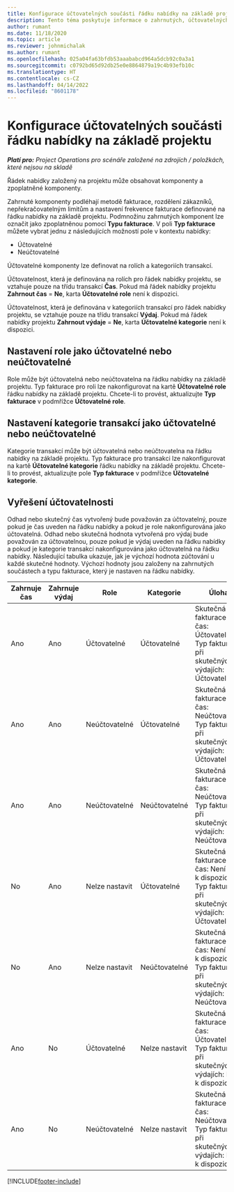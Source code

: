 ```yaml
---
title: Konfigurace účtovatelných součásti řádku nabídky na základě projektu
description: Tento téma poskytuje informace o zahrnutých, účtovatelných a neúčtovatelných komponentách na řádcích nabídek založených na projektu.
author: rumant
ms.date: 11/18/2020
ms.topic: article
ms.reviewer: johnmichalak
ms.author: rumant
ms.openlocfilehash: 025a04fa63bfdb53aaababcd964a5dcb92c0a3a1
ms.sourcegitcommit: c0792bd65d92db25e0e8864879a19c4b93efb10c
ms.translationtype: HT
ms.contentlocale: cs-CZ
ms.lasthandoff: 04/14/2022
ms.locfileid: "8601178"
---
```

# <a name="configure-the-chargeable-components-of-a-project-based-quote-line"></a>Konfigurace účtovatelných součásti řádku nabídky na základě projektu

_**Platí pro:** Project Operations pro scénáře založené na zdrojích / položkách, které nejsou na skladě_

Řádek nabídky založený na projektu může obsahovat komponenty a zpoplatněné komponenty.

Zahrnuté komponenty podléhají metodě fakturace, rozdělení zákazníků, nepřekračovatelným limitům a nastavení frekvence fakturace definované na řádku nabídky na základě projektu.
Podmnožinu zahrnutých komponent lze označit jako zpoplatněnou pomocí **Typu fakturace**. V poli **Typ fakturace** můžete vybrat jednu z následujících možností pole v kontextu nabídky:

   - Účtovatelné
   - Neúčtovatelné

Účtovatelné komponenty lze definovat na rolích a kategoriích transakcí.

Účtovatelnost, která je definována na rolích pro řádek nabídky projektu, se vztahuje pouze na třídu transakcí **Čas**. Pokud má řádek nabídky projektu **Zahrnout čas** = **Ne**, karta **Účtovatelné role** není k dispozici.

Účtovatelnost, která je definována v kategoriích transakcí pro řádek nabídky projektu, se vztahuje pouze na třídu transakcí **Výdaj**. Pokud má řádek nabídky projektu **Zahrnout výdaje** = **Ne**, karta **Účtovatelné kategorie** není k dispozici.

## <a name="update-a-role-to-be-chargeable-or-non-chargeable"></a>Nastavení role jako účtovatelné nebo neúčtovatelné
Role může být účtovatelná nebo neúčtovatelna na řádku nabídky na základě projektu. Typ fakturace pro roli lze nakonfigurovat na kartě **Účtovatelné role** řádku nabídky na základě projektu. Chcete-li to provést, aktualizujte **Typ fakturace** v podmřížce **Účtovatelné role**. 

## <a name="update-a-transaction-category-to-be-chargeable-or-non-chargeable"></a>Nastavení kategorie transakcí jako účtovatelné nebo neúčtovatelné
Kategorie transakcí může být účtovatelná nebo neúčtovatelna na řádku nabídky na základě projektu. Typ fakturace pro transakci lze nakonfigurovat na kartě **Účtovatelné kategorie** řádku nabídky na základě projektu. Chcete-li to provést, aktualizujte pole **Typ fakturace** v podmřížce **Účtovatelné kategorie**. 

## <a name="resolve-chargeability"></a>Vyřešení účtovatelnosti

Odhad nebo skutečný čas vytvořený bude považován za účtovatelný, pouze pokud je čas uveden na řádku nabídky a pokud je role nakonfigurována jako účtovatelná.
Odhad nebo skutečná hodnota vytvořená pro výdaj bude považován za účtovatelnou, pouze pokud je výdaj uveden na řádku nabídky a pokud je kategorie transakcí nakonfigurována jako účtovatelná na řádku nabídky. Následující tabulka ukazuje, jak je výchozí hodnota zúčtování u každé skutečné hodnoty. Výchozí hodnoty jsou založeny na zahrnutých součástech a typu fakturace, který je nastaven na řádku nabídky.

| Zahrnuje čas | Zahrnuje výdaj | Role | Kategorie | Úloha |
| --- | --- | --- | --- | --- |
| Ano | Ano | Účtovatelné | Účtovatelné | Skutečná fakturace na čas: Účtovatelné </br>Typ fakturace při skutečných výdajích: Účtovatelné |
| Ano | Ano | Neúčtovatelné | Účtovatelné | Skutečná fakturace na čas: Neúčtovatelné </br>Typ fakturace při skutečných výdajích: Účtovatelné |
| Ano | Ano | Neúčtovatelné | Neúčtovatelné | Skutečná fakturace na čas: Neúčtovatelné </br>Typ fakturace při skutečných výdajích: Neúčtovatelné |
| No | Ano | Nelze nastavit | Účtovatelné | Skutečná fakturace na čas: Není k dispozici </br>Typ fakturace při skutečných výdajích: Účtovatelné |
| No | Ano | Nelze nastavit | Neúčtovatelné | Skutečná fakturace na čas: Není k dispozici </br>Typ fakturace při skutečných výdajích: Neúčtovatelné |
| Ano | No | Účtovatelné | Nelze nastavit | Skutečná fakturace na čas: Účtovatelné </br>Typ fakturace při skutečných výdajích: Není k dispozici |
| Ano | No | Neúčtovatelné | Nelze nastavit | Skutečná fakturace na čas: Neúčtovatelné </br> Typ fakturace při skutečných výdajích: Není k dispozici |


[!INCLUDE[footer-include](../includes/footer-banner.md)]